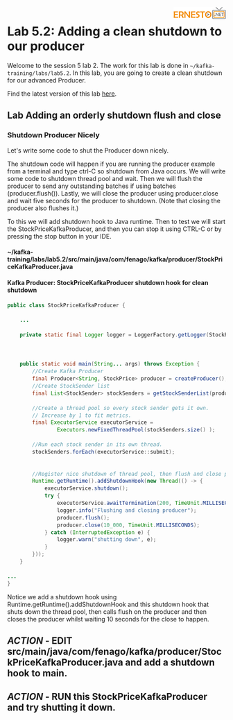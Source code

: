 <img align="right" src="./logo.png">

# Lab 5.2: Adding a clean shutdown to our producer

Welcome to the session 5 lab 2. The work for this lab is done in `~/kafka-training/labs/lab5.2`.
In this lab, you are going to create a clean shutdown for our advanced Producer.



Find the latest version of this lab [here](https://github.com/fenago/kafka-training/tree/master/lab_guides).



## Lab Adding an orderly shutdown flush and close

### Shutdown Producer Nicely

Let's write some code to shut the Producer down nicely.

The shutdown code will happen if you are running the producer example from a terminal and type ctrl-C so shutdown from Java occurs.
We will write some code to shutdown thread pool and wait. Then we will flush the producer to send any outstanding batches if using batches (producer.flush()). Lastly, we will close the producer using producer.close and wait five seconds for the producer to shutdown.
(Note that closing the producer also flushes it.)




To this we will add shutdown hook to Java runtime. Then to test we will start the StockPriceKafkaProducer, and then you can stop it using
CTRL-C or by pressing the stop button in your IDE.



#### ~/kafka-training/labs/lab5.2/src/main/java/com/fenago/kafka/producer/StockPriceKafkaProducer.java
#### Kafka Producer:  StockPriceKafkaProducer shutdown hook for clean shutdown
```java
public class StockPriceKafkaProducer {

    ...

    private static final Logger logger = LoggerFactory.getLogger(StockPriceKafkaProducer.class);



    public static void main(String... args) throws Exception {
        //Create Kafka Producer
        final Producer<String, StockPrice> producer = createProducer();
        //Create StockSender list
        final List<StockSender> stockSenders = getStockSenderList(producer);

        //Create a thread pool so every stock sender gets it own.
        // Increase by 1 to fit metrics.
        final ExecutorService executorService =
                Executors.newFixedThreadPool(stockSenders.size() );

        //Run each stock sender in its own thread.
        stockSenders.forEach(executorService::submit);


        //Register nice shutdown of thread pool, then flush and close producer.
        Runtime.getRuntime().addShutdownHook(new Thread(() -> {
            executorService.shutdown();
            try {
                executorService.awaitTermination(200, TimeUnit.MILLISECONDS);
                logger.info("Flushing and closing producer");
                producer.flush();
                producer.close(10_000, TimeUnit.MILLISECONDS);
            } catch (InterruptedException e) {
                logger.warn("shutting down", e);
            }
        }));
    }

...
}

```

Notice we add a shutdown hook using Runtime.getRuntime().addShutdownHook and this shutdown hook that
shuts down the thread pool, then calls flush on the producer and then closes the producer whilst waiting 10 seconds for the close to happen.


## ***ACTION*** - EDIT src/main/java/com/fenago/kafka/producer/StockPriceKafkaProducer.java and add a shutdown hook to main.
## ***ACTION*** - RUN this StockPriceKafkaProducer and try shutting it down.
